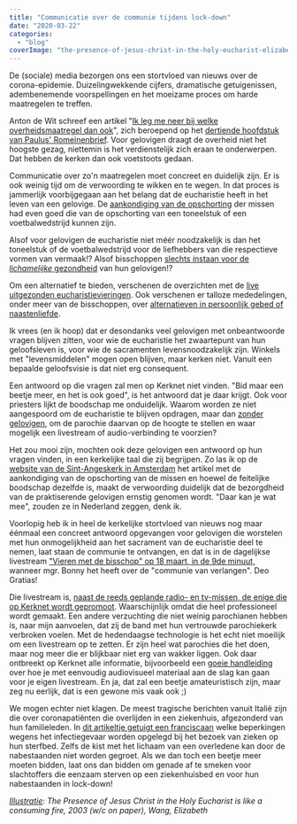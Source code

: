 ```yaml
---
title: "Communicatie over de communie tijdens lock-down"
date: "2020-03-22"
categories: 
  - "blog"
coverImage: "the-presence-of-jesus-christ-in-the-holy-eucharist-elizabeth-wang.jpg"
---
```


De (sociale) media bezorgen ons een stortvloed van nieuws over de corona-epidemie. Duizelingwekkende cijfers, dramatische getuigenissen, adembenemende voorspellingen en het moeizame proces om harde maatregelen te treffen.

Anton de Wit schreef een artikel "[Ik leg me neer bij welke overheidsmaatregel dan ook](https://www.nd.nl/opinie/columns/961378/ik-leg-me-neer-bij-welke-overheidsmaatregel-dan-ook)", zich beroepend op het [dertiende hoofdstuk van Paulus' Romeinenbrief](https://bijbel.gelovenleren.net/rom.html#rom-13). Voor gelovigen draagt de overheid niet het hoogste gezag, niettemin is het verdienstelijk zich eraan te onderwerpen. Dat hebben de kerken dan ook voetstoots gedaan. 

Communicatie over zo'n maatregelen moet concreet en duidelijk zijn. Er is ook weinig tijd om de verwoording te wikken en te wegen. In dat proces is jammerlijk voorbijgegaan aan het belang dat de eucharistie heeft in het leven van een gelovige. De [aankondiging van de opschorting](https://www.kerknet.be/aartsbisdom-mechelen-brussel/artikel/katholieke-kerk-schorst-alle-publieke-liturgische-bijeenkomsten) der missen had even goed die van de opschorting van een toneelstuk of een voetbalwedstrijd kunnen zijn.

Alsof voor gelovigen de eucharistie niet méér noodzakelijk is dan het toneelstuk of de voetbalwedstrijd voor de liefhebbers van die respectieve vormen van vermaak!? Alsof bisschoppen [slechts instaan voor de _lichamelijke_ gezondheid](https://twitter.com/vicmortelmans/status/1240532536868118528?s=20) van hun gelovigen!?

Om een alternatief te bieden, verschenen de overzichten met de [live uitgezonden eucharistievieringen](https://www.kerknet.be/kerknet-redactie/artikel-informatie/alternatief-aanbod-vieringen-radio-tv-internet). Ook verschenen er talloze mededelingen, onder meer van de bisschoppen, over [alternatieven in persoonlijk gebed of naastenliefde](https://www.kerknet.be/bisdom-gent/inspiratie/pastorale-brief-van-bisschop-lode-van-hecke-nav-de-coronaepidemie?microsite=202).

Ik vrees (en ik hoop) dat er desondanks veel gelovigen met onbeantwoorde vragen blijven zitten, voor wie de eucharistie het zwaartepunt van hun geloofsleven is, voor wie de sacramenten levensnoodzakelijk zijn. Winkels met "levensmiddelen" mogen open blijven, maar kerken niet. Vanuit een bepaalde geloofsvisie is dat niet erg consequent. 

Een antwoord op die vragen zal men op Kerknet niet vinden. "Bid maar een beetje meer, en het is ook goed", is het antwoord dat je daar krijgt. Ook voor priesters lijkt de boodschap me onduidelijk. Waarom worden ze niet aangespoord om de eucharistie te blijven opdragen, maar dan [zonder gelovigen](/blog/en-als-er-niemand-in-de-kerk-was-zou-de-priester-dan-nog-de-mis-doen/), om de parochie daarvan op de hoogte te stellen en waar mogelijk een livestream of audio-verbinding te voorzien?  

Het zou mooi zijn, mochten ook deze gelovigen een antwoord op hun vragen vinden, in een kerkelijke taal die zij begrijpen. Zo las ik op de [website van de Sint-Angeskerk in Amsterdam](https://www.agneskerk.org/2020/03/van-de-pastoor-uitbreiding-kerkelijke.html) het artikel met de aankondiging van de opschorting van de missen en hoewel de feitelijke boodschap dezelfde is, maakt de verwoording duidelijk dat de bezorgdheid van de praktiserende gelovigen ernstig genomen wordt. "Daar kan je wat mee", zouden ze in Nederland zeggen, denk ik. 

Voorlopig heb ik in heel de kerkelijke stortvloed van nieuws nog maar éénmaal een concreet antwoord opgevangen voor gelovigen die worstelen met hun onmogelijkheid aan het sacrament van de eucharistie deel te nemen, laat staan de communie te ontvangen, en dat is in de dagelijkse livestream ["Vieren met de bisschop" op 18 maart, in de 9de minuut,](https://www.youtube.com/watch?v=rPY4EszD8IE&feature=youtu.be&t=538) wanneer mgr. Bonny het heeft over de "communie van verlangen". Deo Gratias!

Die livestream is, [naast de reeds geplande radio- en tv-missen, de enige die op Kerknet wordt gepromoot](https://www.kerknet.be/kerknet-redactie/artikel-informatie/alternatief-aanbod-vieringen-radio-tv-internet). Waarschijnlijk omdat die heel professioneel wordt gemaakt. Een andere verzuchting die niet weinig parochianen hebben is, naar mijn aanvoelen, dat zij de band met hun vertrouwde parochiekerk verbroken voelen. Met de hedendaagse technologie is het echt niet moeilijk om een livestream op te zetten. Er zijn heel wat parochies die het doen, maar nog meer die er blijkbaar niet erg van wakker liggen. Ook daar ontbreekt op Kerknet alle informatie, bijvoorbeeld een [goeie handleiding](https://www.jeffgeerling.com/blog/2020/how-livestream-masses-or-other-liturgies-on-youtube) over hoe je met eenvoudig audiovisueel materiaal aan de slag kan gaan voor je eigen livestream. En ja, dat zal een beetje amateuristisch zijn, maar zeg nu eerlijk, dat is een gewone mis vaak ook ;) 

We mogen echter niet klagen. De meest tragische berichten vanuit Italië zijn die over coronapatiënten die overlijden in een ziekenhuis, afgezonderd van hun familieleden. In [dit artikeltje getuigt een franciscaan](https://www.mariabode.nl/europa/priester-over-corona-in-bergamo-dit-is-erger-dan-een-oorlog/) welke beperkingen wegens het infectiegevaar worden opgelegd bij het bezoek van zieken op hun sterfbed. Zelfs de kist met het lichaam van een overledene kan door de nabestaanden niet worden gegroet. Als we dan toch een beetje meer moeten bidden, laat ons dan bidden om genade af te smeken voor slachtoffers die eenzaam sterven op een ziekenhuisbed en voor hun nabestaanden in lock-down!

_[Illustratie](https://fineartamerica.com/featured/the-presence-of-jesus-christ-in-the-holy-eucharist-elizabeth-wang.html): The Presence of Jesus Christ in the Holy Eucharist is like a consuming fire, 2003 (w/c on paper), Wang, Elizabeth_
